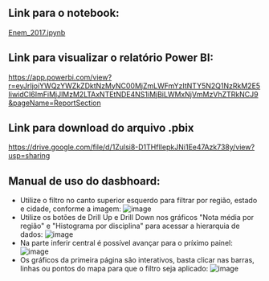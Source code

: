 ## Link para o notebook:
[Enem_2017.ipynb](/Enem_2017.ipynb)


## Link para visualizar o relatório Power BI:
https://app.powerbi.com/view?r=eyJrIjoiYWQzYWZkZDktNzMyNC00MjZmLWFmYzItNTY5N2Q1NzRkM2E5IiwidCI6ImFiMjJlMzM2LTAxNTEtNDE4NS1iMjBiLWMxNjVmMzVhZTRkNCJ9&pageName=ReportSection

## Link para download do arquivo .pbix
https://drive.google.com/file/d/1Zulsi8-D1THflIepkJNi1Ee47Azk738y/view?usp=sharing

## Manual de uso do dasbhoard:
- Utilize o filtro no canto superior esquerdo para filtrar por região, estado e cidade, conforme a imagem:
  ![image](https://user-images.githubusercontent.com/89301804/136843421-4efcaf0b-2883-482a-abf9-c34ef8708757.png)
- Utilize os botões de Drill Up e Drill Down nos gráficos "Nota média por região" e "Histograma por disciplina" para acessar a hierarquia de dados:
  ![image](https://user-images.githubusercontent.com/89301804/136844006-122abe7f-515d-4b73-9f1c-ac84191974d6.png)
- Na parte inferir central é possível avançar para o príximo painel:
  ![image](https://user-images.githubusercontent.com/89301804/136844166-fdc0125a-c89a-4716-bd7c-f51445aadfd3.png)
- Os gráficos da primeira página são interativos, basta clicar nas barras, linhas ou pontos do mapa para que o filtro seja aplicado:
  ![image](https://user-images.githubusercontent.com/89301804/136844384-44e450b4-6de0-4a11-afe1-26270079d38a.png)
